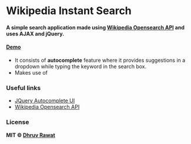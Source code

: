 # Wikipedia Instant Search

#### A simple search application made using [Wikipedia Opensearch API](https://www.mediawiki.org/wiki/API:Opensearch) and uses **AJAX** and **jQuery**.

#### [Demo](http://codecombat.000webhostapp.com/wikipedia/)

- It consists of **autocomplete** feature where it provides suggestions in a dropdown while typing the keyword in the search box.
- Makes use of 


### Useful links

- [JQuery Autocomplete UI](http://jqueryui.com/autocomplete/)
- [Wikipedia Opensearch API](https://www.mediawiki.org/wiki/API:Opensearch)

### License

**MIT &copy; [Dhruv Rawat](https://github.com/thedhruvrawat/WikiSearch/blob/master/LICENSE)**

